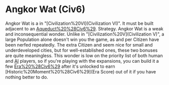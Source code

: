 # Angkor Wat (Civ6)

Angkor Wat is a in "[Civilization%20VI](Civilization VI)". It must be built adjacent to an [Aqueduct%20%28Civ6%29](Aqueduct).
Strategy.
Angkor Wat is a weak and inconsequential wonder. Unlike in "[Civilization%20V](Civilization V)", a large Population alone doesn't win you the game, as and per Citizen have been nerfed repeatedly. The extra Citizen and seem nice for small and underdeveloped cities, but for well-established ones, these two bonuses are quite meaningless. This wonder is low on the priority list of both human and [AI](AI) players, so if you're playing with the expansions, you can build it a few [Era%20%28Civ6%29](eras) after it's unlocked to earn [Historic%20Moment%20%28Civ6%29](Era Score) out of it if you have nothing better to do.